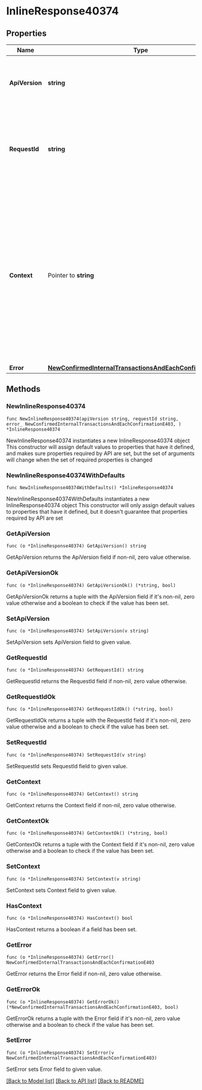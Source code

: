 # InlineResponse40374

## Properties

Name | Type | Description | Notes
------------ | ------------- | ------------- | -------------
**ApiVersion** | **string** | Specifies the version of the API that incorporates this endpoint. | 
**RequestId** | **string** | Defines the ID of the request. The &#x60;requestId&#x60; is generated by Crypto APIs and it&#39;s unique for every request. | 
**Context** | Pointer to **string** | In batch situations the user can use the context to correlate responses with requests. This property is present regardless of whether the response was successful or returned as an error. &#x60;context&#x60; is specified by the user. | [optional] 
**Error** | [**NewConfirmedInternalTransactionsAndEachConfirmationE403**](NewConfirmedInternalTransactionsAndEachConfirmationE403.md) |  | 

## Methods

### NewInlineResponse40374

`func NewInlineResponse40374(apiVersion string, requestId string, error_ NewConfirmedInternalTransactionsAndEachConfirmationE403, ) *InlineResponse40374`

NewInlineResponse40374 instantiates a new InlineResponse40374 object
This constructor will assign default values to properties that have it defined,
and makes sure properties required by API are set, but the set of arguments
will change when the set of required properties is changed

### NewInlineResponse40374WithDefaults

`func NewInlineResponse40374WithDefaults() *InlineResponse40374`

NewInlineResponse40374WithDefaults instantiates a new InlineResponse40374 object
This constructor will only assign default values to properties that have it defined,
but it doesn't guarantee that properties required by API are set

### GetApiVersion

`func (o *InlineResponse40374) GetApiVersion() string`

GetApiVersion returns the ApiVersion field if non-nil, zero value otherwise.

### GetApiVersionOk

`func (o *InlineResponse40374) GetApiVersionOk() (*string, bool)`

GetApiVersionOk returns a tuple with the ApiVersion field if it's non-nil, zero value otherwise
and a boolean to check if the value has been set.

### SetApiVersion

`func (o *InlineResponse40374) SetApiVersion(v string)`

SetApiVersion sets ApiVersion field to given value.


### GetRequestId

`func (o *InlineResponse40374) GetRequestId() string`

GetRequestId returns the RequestId field if non-nil, zero value otherwise.

### GetRequestIdOk

`func (o *InlineResponse40374) GetRequestIdOk() (*string, bool)`

GetRequestIdOk returns a tuple with the RequestId field if it's non-nil, zero value otherwise
and a boolean to check if the value has been set.

### SetRequestId

`func (o *InlineResponse40374) SetRequestId(v string)`

SetRequestId sets RequestId field to given value.


### GetContext

`func (o *InlineResponse40374) GetContext() string`

GetContext returns the Context field if non-nil, zero value otherwise.

### GetContextOk

`func (o *InlineResponse40374) GetContextOk() (*string, bool)`

GetContextOk returns a tuple with the Context field if it's non-nil, zero value otherwise
and a boolean to check if the value has been set.

### SetContext

`func (o *InlineResponse40374) SetContext(v string)`

SetContext sets Context field to given value.

### HasContext

`func (o *InlineResponse40374) HasContext() bool`

HasContext returns a boolean if a field has been set.

### GetError

`func (o *InlineResponse40374) GetError() NewConfirmedInternalTransactionsAndEachConfirmationE403`

GetError returns the Error field if non-nil, zero value otherwise.

### GetErrorOk

`func (o *InlineResponse40374) GetErrorOk() (*NewConfirmedInternalTransactionsAndEachConfirmationE403, bool)`

GetErrorOk returns a tuple with the Error field if it's non-nil, zero value otherwise
and a boolean to check if the value has been set.

### SetError

`func (o *InlineResponse40374) SetError(v NewConfirmedInternalTransactionsAndEachConfirmationE403)`

SetError sets Error field to given value.



[[Back to Model list]](../README.md#documentation-for-models) [[Back to API list]](../README.md#documentation-for-api-endpoints) [[Back to README]](../README.md)


